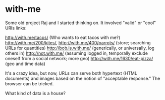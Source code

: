 # with-me

Some old project Raj and I started thinking on. It involved "valid" or "cool" URIs links:

http://with.me/tacos/ (Who wants to eat tacos with me?)
http://with.me/200/kites/, http://with.me/400/parrots/ (store; searching URLs for quantities)
http://bob.is.with.me/ (generically, or universally, log others in)
http://not.with.me/ (assuming logged in, temporally exclude oneself from a social network; more geo)
http://with.me/1630/eat-pizza/ (geo and time data)

It's a crazy idea, but now, URLs can serve both hypertext (HTML documents) and images based on the notion
of "acceptable response." The browser can be tricked.

What kind of data is a house?
